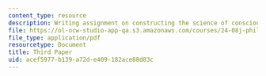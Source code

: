```yaml
---
content_type: resource
description: Writing assignment on constructing the science of consciousness.
file: https://ol-ocw-studio-app-qa.s3.amazonaws.com/courses/24-08j-philosophical-issues-in-brain-science-spring-2009/acef5977b139a72de409182ace88d83c_MIT24_08JS09_assn05.pdf
file_type: application/pdf
resourcetype: Document
title: Third Paper
uid: acef5977-b139-a72d-e409-182ace88d83c
---
```

